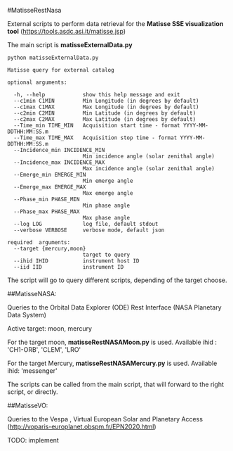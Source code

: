 #MatisseRestNasa

External scripts to perform data retrieval for the **Matisse SSE visualization
tool** (https://tools.asdc.asi.it/matisse.jsp)

The main script is **matisseExternalData.py**

```
python matisseExternalData.py

Matisse query for external catalog

optional arguments:

  -h, --help            show this help message and exit
  --c1min C1MIN         Min Longitude (in degrees by default)
  --c1max C1MAX         Max Longitude (in degrees by default)
  --c2min C2MIN         Min Latitude (in degrees by default)
  --c2max C2MAX         Max Latitude (in degrees by default)
  --Time_min TIME_MIN   Acquisition start time - format YYYY-MM-DDTHH:MM:SS.m
  --Time_max TIME_MAX   Acquisition stop time - format YYYY-MM-DDTHH:MM:SS.m
  --Incidence_min INCIDENCE_MIN
                        Min incidence angle (solar zenithal angle)
  --Incidence_max INCIDENCE_MAX
                        Max incidence angle (solar zenithal angle)
  --Emerge_min EMERGE_MIN
                        Min emerge angle
  --Emerge_max EMERGE_MAX
                        Max emerge angle
  --Phase_min PHASE_MIN
                        Min phase angle
  --Phase_max PHASE_MAX
                        Max phase angle
  --log LOG             log file, default stdout
  --verbose VERBOSE     verbose mode, default json

required  arguments:
  --target {mercury,moon}
                        target to query
  --ihid IHID           instrument host ID
  --iid IID             instrument ID

```

The script will go to query different scripts, depending of the target choose.

##MatisseNASA:

Queries to the Orbital Data Explorer (ODE) Rest Interface (NASA Planetary Data System)

Active target: moon, mercury

For the target moon, **matisseRestNASAMoon.py** is used.
Available ihid : 'CH1-ORB', 'CLEM', 'LRO'

For the target Mercury,  **matisseRestNASAMercury.py** is used.
Available ihid: 'messenger'

The scripts can be called from the main script, that will forward to the right script,
or directly.

##MatisseVO:

Queries to the Vespa , Virtual European Solar and Planetary Access
 (http://voparis-europlanet.obspm.fr/EPN2020.html)

 TODO: implement
